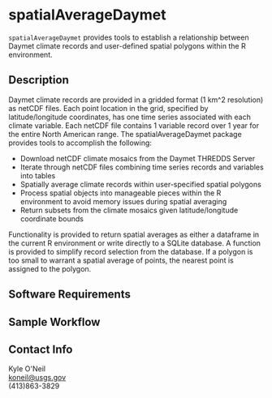 spatialAverageDaymet
====================

`spatialAverageDaymet` provides tools to establish a relationship between Daymet 
climate records and user-defined spatial polygons within the R environment.

## Description

Daymet climate records are provided in a gridded format (1 km^2 resolution) as 
netCDF files. Each point location in the grid, specified by latitude/longitude 
coordinates, has one time series associated with each climate variable. Each 
netCDF file contains 1 variable record over 1 year for the entire North American 
range. The spatialAverageDaymet package provides tools to accomplish the following:

 - Download netCDF climate mosaics from the Daymet THREDDS Server
 - Iterate through netCDF files combining time series records and variables 
into tables
 - Spatially average climate records within user-specified spatial polygons
 - Process spatial objects into manageable pieces within the R environment 
to avoid memory issues during spatial averaging
 - Return subsets from the climate mosaics given latitude/longitude 
coordinate bounds

Functionality is provided to return spatial averages as either a dataframe in 
the current R environment or write directly to a SQLite database. A function 
is provided to simplify record selection from the database. If a polygon is
too small to warrant a spatial average of points, the nearest point is assigned
to the polygon.


## Software Requirements


## Sample Workflow


## Contact Info

Kyle O'Neil  
koneil@usgs.gov  
(413)863-3829  

